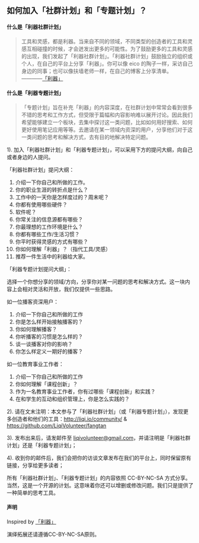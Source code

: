 ## 如何加入「社群计划」和「专题计划」？

#### 什么是「利器社群计划」

> 工具和灵感，都是利器。当来自不同的领域，不同类型的创造者的工具和灵感互相碰撞的时候，才会迸发出更多的可能性。为了鼓励更多的工具和灵感的出现，我们发起了「利器社群计划」。「利器社群计划」鼓励独立的组织或个人，在自己的平台上分享「利器」。你可以像 eico 的陶子一样，采访自己身边的同事；也可以像扶墙老师一样，在自己的博客上分享清单。 ————[「利器」](http://liqi.io/community/)

#### 什么是「利器专题计划」

> 「专题计划」旨在补充「利器」的内容深度，在社群计划中常常会看到很多不错的思考和工作方式，但受限于篇幅和内容影响难以展开讨论。因此我们希望能够建立一个板块，去集中探讨这一类问题，比如如何用好搜索、如何更好使用笔记应用等等。去邀请在某一领域内资深的用户，分享他们对于这一类问题的思考和解决方式，去有目的地解决特定问题。

1). 加入「利器社群计划」和「利器专题计划」，可以采用下方的提问大纲，向自己或者身边的人提问。


「利器社群计划」提问大纲：

1. 介绍一下你自己和所做的工作。
2. 你的职业生涯的转折点是什么？
3. 工作中的一天你是怎样度过的？周末呢？
4. 你都有使用哪些硬件？
5. 软件呢？
6. 你常关注的信息源都有哪些？
7. 你最理想的工作环境是什么？
8. 你都有哪些工作/生活习惯？
9. 你平时获得灵感的方式有哪些？
10. 你如何理解「利器」？（指代工具/灵感）
11. 推荐一件生活中的利器给大家。


「利器专题计划提问大纲」：

选择一个你想分享的领域/方向，分享你对某一问题的思考和解决方式。这一块内容上会相对灵活和开放，我们仅提供一些思路。

如一位播客资深用户：

1. 介绍一下你自己和所做的工作
2. 你是怎么样开始接触播客的？
3. 你如何理解播客？
4. 你听播客的习惯是怎么样的？
5. 谈一谈播客对你的影响？
6. 你怎么样定义一期好的播客？

如一位教育事业工作者：

1. 介绍一下你自己和所做的工作
2. 你如何理解「课程创新」？
3. 作为一名教育事业工作者，你有过哪些「课程创新」和实践？
4. 在和学生的互动和组织管理上，你是怎么实践的？


2). 请在文末注明：本文参与了「利器社群计划」（或「利器专题计划」），发现更多创造者和他们的工具：http://liqi.io/community/ & https://github.com/LiqiVolunteer/fangtan


3). 发布出来后，请发邮件至 liqivolunteer@gmail.com，并请注明是「利器社群计划」还是「利器专题计划」；


4). 收到你的邮件后，我们会把你的访谈文章发布在我们的平台上，同时保留原有链接，分享给更多读者；


所有「利器社群计划」、「利器专题计划」的内容依照 CC-BY-NC-SA 方式分享。当然，这是一个开源的计划。这意味着你还可以增删或修改问题。我们只是提供了一种简单的思考工具。

#### 声明
Inspired by [「利器」](http://liqi.io/community/) 

演绎拓展还请遵循CC-BY-NC-SA原则。